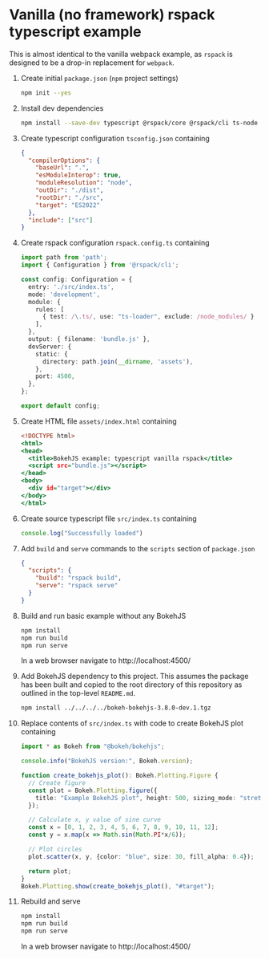 # Vanilla (no framework) rspack typescript example

This is almost identical to the vanilla webpack example, as `rspack` is designed to be a drop-in replacement for `webpack`.

1. Create initial `package.json` (`npm` project settings)

    ```bash
    npm init --yes
    ```

2. Install dev dependencies

    ```bash
    npm install --save-dev typescript @rspack/core @rspack/cli ts-node ts-loader
    ```

3. Create typescript configuration `tsconfig.json` containing

    ```.json
    {
      "compilerOptions": {
        "baseUrl": ".",
        "esModuleInterop": true,
        "moduleResolution": "node",
        "outDir": "./dist",
        "rootDir": "./src",
        "target": "ES2022"
      },
      "include": ["src"]
    }
    ```

4. Create rspack configuration `rspack.config.ts` containing

    ```ts
    import path from 'path';
    import { Configuration } from '@rspack/cli';

    const config: Configuration = {
      entry: './src/index.ts',
      mode: 'development',
      module: {
        rules: [
          { test: /\.ts/, use: "ts-loader", exclude: /node_modules/ }
        ],
      },
      output: { filename: 'bundle.js' },
      devServer: {
        static: {
          directory: path.join(__dirname, 'assets'),
        },
        port: 4500,
      },
    };

    export default config;
    ```

5. Create HTML file `assets/index.html` containing

    ```.html
    <!DOCTYPE html>
    <html>
    <head>
      <title>BokehJS example: typescript vanilla rspack</title>
      <script src="bundle.js"></script>
    </head>
    <body>
      <div id="target"></div>
    </body>
    </html>
    ```

6. Create source typescript file `src/index.ts` containing

    ```ts
    console.log("Successfully loaded")
    ```

7. Add `build` and `serve` commands to the `scripts` section of `package.json`

    ```.json
    {
      "scripts": {
        "build": "rspack build",
        "serve": "rspack serve"
      }
    }
    ```

8. Build and run basic example without any BokehJS

    ```bash
    npm install
    npm run build
    npm run serve
    ```

    In a web browser navigate to http://localhost:4500/

9. Add BokehJS dependency to this project. This assumes the package has been built and copied to the root directory of this repository as outlined in the top-level `README.md`.

    ```bash
    npm install ../../../../bokeh-bokehjs-3.8.0-dev.1.tgz
    ```

10. Replace contents of `src/index.ts` with code to create BokehJS plot containing

    ```ts
    import * as Bokeh from "@bokeh/bokehjs";

    console.info("BokehJS version:", Bokeh.version);

    function create_bokehjs_plot(): Bokeh.Plotting.Figure {
      // Create figure
      const plot = Bokeh.Plotting.figure({
        title: "Example BokehJS plot", height: 500, sizing_mode: "stretch_width"
      });

      // Calculate x, y value of sine curve
      const x = [0, 1, 2, 3, 4, 5, 6, 7, 8, 9, 10, 11, 12];
      const y = x.map(x => Math.sin(Math.PI*x/6));

      // Plot circles
      plot.scatter(x, y, {color: "blue", size: 30, fill_alpha: 0.4});

      return plot;
    }
    Bokeh.Plotting.show(create_bokehjs_plot(), "#target");

    ```

11. Rebuild and serve

    ```bash
    npm install
    npm run build
    npm run serve
    ```

    In a web browser navigate to http://localhost:4500/
